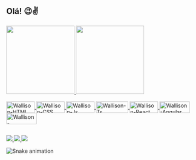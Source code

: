 ## Olá! 😉✌

<div>
  <a href="https://www.linkedin.com/in/wallison-batista-614452181/">
  <img height="180em" src="https://github-readme-stats.vercel.app/api?username=wallisonBatista&show_icons=true&theme=dracula&include_all_commits=true&count_private=true" />
  <img height="180em" src="https://github-readme-stats.vercel.app/api/top-langs/?username=wallisonBatista&layout=compact&langs_count=7&theme=dracula"/>
</div>

<div style="display: inline_block"><br>
  <img align="center" alt="Wallison-HTML" height="30" width="75" src="https://img.shields.io/badge/HTML5-E34F26?style=for-the-badge&logo=html5&logoColor=white">
  <img align="center" alt="Wallison-CSS" height="30" width="75" src="https://img.shields.io/badge/CSS3-1572B6?style=for-the-badge&logo=css3&logoColor=white">
  <img align="center" alt="Wallison-Js" height="30" width="75" src="https://img.shields.io/badge/JavaScript-F7DF1E?style=for-the-badge&logo=javascript&logoColor=black">
  <img align="center" alt="Wallison-Ts" height="30" width="85" src="https://img.shields.io/badge/TypeScript-007ACC?style=for-the-badge&logo=typescript&logoColor=white">
  <img align="center" alt="Wallison-React" height="30" width="75" src="https://img.shields.io/badge/React-20232A?style=for-the-badge&logo=react&logoColor=61DAFB">
  <img align="center" alt="Wallison-Angular" height="30" width="80" src="https://img.shields.io/badge/Angular-DD0031?style=for-the-badge&logo=angular&logoColor=white">
  <img align="center" alt="Wallison-Springboot" height="30" width="80" src="https://img.shields.io/badge/Spring-6DB33F?style=for-the-badge&logo=spring&logoColor=white">	
</div>

##
  
<div>
  <a href="https://instagram.com/wallisongbatista" target="_blank">
    <img src="https://img.shields.io/badge/-Instagram-%23E4405F?style=for-the-badge&logo=instagram&logoColor=white" target="_blank">
  </a>
  <a href="https://www.linkedin.com/in/wallison-batista-614452181/" target="_blank">
    <img src="https://img.shields.io/badge/-LinkedIn-%230077B5?style=for-the-badge&logo=linkedin&logoColor=white" target="_blank">
  </a> 
  <a href="https://wallisonb.itch.io/scripticons" target="_blank">
    <img src="https://img.shields.io/badge/Itch.io-FA5C5C?style=for-the-badge&logo=itch.io&logoColor=white" target="_blank">
  </a>  
  
  
  ![Snake animation](https://github.com/wallisonBatista/wallisonBatista/blob/output/github-contribution-grid-snake.svg)
  
</div>

##
##

